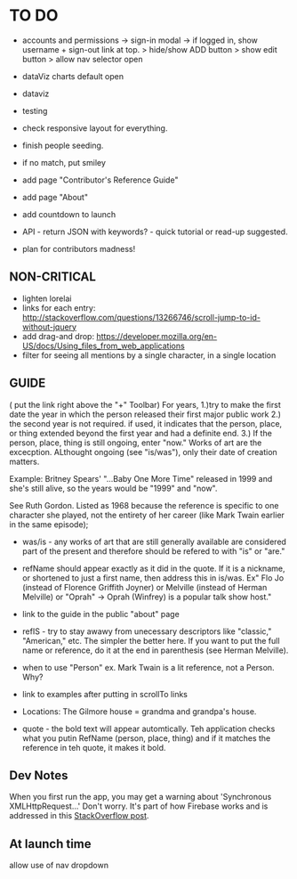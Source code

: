 # TO DO
* accounts and permissions
    -> sign-in modal
    -> if logged in, 
        show username + sign-out link at top.
        > hide/show ADD button
        > show edit button
        > allow nav selector open

* dataViz charts default open
* dataviz

* testing

* check responsive layout for everything.
* finish people seeding.
 - if no match, put smiley

* add page "Contributor's Reference Guide"
* add page "About"
* add countdown to launch

* API - return JSON with keywords? - quick tutorial or read-up suggested.

* plan for contributors madness!


## NON-CRITICAL
* lighten lorelai
* links for each entry: http://stackoverflow.com/questions/13266746/scroll-jump-to-id-without-jquery
* add drag-and drop: https://developer.mozilla.org/en-US/docs/Using_files_from_web_applications
* filter for seeing all mentions by a single character, in a single location


## GUIDE
( put the link right above the "+" Toolbar)
For years, 
1.)try to make the first date the year in which the person released their first major public work 
2.) the second year is not required. if used, it indicates that the person, place, or thing extended beyond the first year and had a definite end. 
3.) If the person, place, thing is still ongoing, enter "now." Works of art are the excecption. ALthought ongoing (see "is/was"), only their date of creation matters. 

Example: Britney Spears' "...Baby One More Time" released in 1999 and she's still alive, so the years would be "1999" and "now".

See Ruth Gordon. Listed as 1968 because the reference is specific to one character she played, not the entirety of her career (like Mark Twain earlier in the same episode);

* was/is - any works of art that are still generally available are considered part of the present and therefore should be refered to with "is" or "are." 

* refName should appear exactly as it did in the quote. If it is a nickname, or shortened to just a first name, then address this in is/was. Ex" Flo Jo (instead of Florence Griffith Joyner) or Melville (instead of Herman Melville)
or "Oprah" -> Oprah (Winfrey) is a popular talk show host."

* link to the guide in the public "about" page

* refIS - try to stay awawy from unecessary descriptors like "classic," "American," etc. The simpler the better here. If you want to put the full name or reference, do it at the end in parenthesis (see Herman Melville).

* when to use "Person" ex. Mark Twain is a lit reference, not a Person. Why?

* link to examples after putting in scrollTo links

* Locations: The Gilmore house = grandma and grandpa's house. 

* quote - the bold text will appear automtically. Teh application checks what you putin RefName (person, place, thing) and if it matches the reference in teh quote, it makes it bold. 

## Dev Notes
When you first run the app, you may get a warning about 'Synchronous XMLHttpRequest...' Don't worry. It's part of how Firebase
works and is addressed in this [StackOverflow post](http://stackoverflow.com/questions/32467144/firebase-synchronous-xmlhttprequest-deprecated).

## At launch time
allow use of nav dropdown